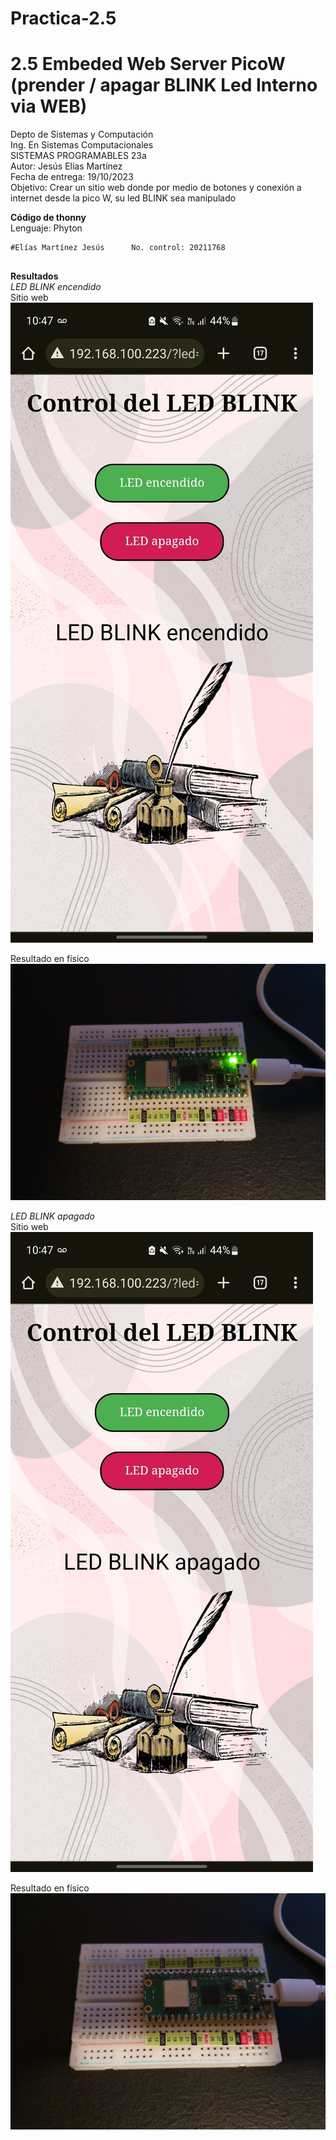 # Practica-2.5

# 2.5 Embeded Web Server PicoW (prender / apagar BLINK Led Interno via WEB)
Depto de Sistemas y Computación  
Ing. En Sistemas Computacionales  
SISTEMAS PROGRAMABLES 23a  
Autor: Jesús Elías Martínez  
Fecha de entrega:   19/10/2023  
Objetivo: Crear un sitio web donde por medio de botones y conexión a internet desde la pico W, su led BLINK sea manipulado

**Código de thonny**   
Lenguaje: Phyton
```
#Elías Martínez Jesús      No. control: 20211768


```

**Resultados**  
_LED BLINK encendido_  
Sitio web  
![](Imagenes/SW1.jpg)  

Resultado en físico  
![](Imagenes/F1.jpg)   

_LED BLINK apagado_  
Sitio web  
![](Imagenes/SW2.jpg)   

Resultado en físico  
![](Imagenes/F2.jpg)  
